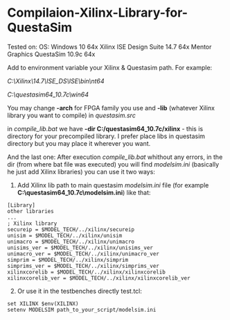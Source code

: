 # Compilaion-Xilinx-Library-for-QuestaSim
Tested on:
OS: Windows 10 64x
Xilinx ISE Design Suite 14.7 64x
Mentor Graphics QuestaSim 10.9c 64x

Add to environment variable your Xilinx & Questasim path. 
For example:

*C:\Xilinx\14.7\ISE_DS\ISE\bin\nt64*

*C:\questasim64_10.7c\win64*

You may change **-arch** for FPGA family you use and **-lib** (whatever Xilinx library you want to compile) in *questasim.src*

in *compile_lib.bat* we have **-dir C:/questasim64_10.7c/xilinx** - this is directory for your precompiled library. 
I prefer place libs in questasim directory but you may place it wherever you want.

And the last one:
After execution *compile_lib.bat* whithout any errors, 
in the dir (from where bat file was executed) you will find *modelsim.ini* (basically he just add Xilinx libraries)
you can use it two ways:
1. Add Xilinx lib path to main questasim *modelsim.ini* file (for example **C:\questasim64_10.7c\modelsim.ini**) like that:
```
[Library]
other libraries
...
; Xilinx library
secureip = $MODEL_TECH/../xilinx/secureip
unisim = $MODEL_TECH/../xilinx/unisim
unimacro = $MODEL_TECH/../xilinx/unimacro
unisims_ver = $MODEL_TECH/../xilinx/unisims_ver
unimacro_ver = $MODEL_TECH/../xilinx/unimacro_ver
simprim = $MODEL_TECH/../xilinx/simprim
simprims_ver = $MODEL_TECH/../xilinx/simprims_ver
xilinxcorelib = $MODEL_TECH/../xilinx/xilinxcorelib
xilinxcorelib_ver = $MODEL_TECH/../xilinx/xilinxcorelib_ver
```
2. Or use it in the testbenches directly
test.tcl:
```
set XILINX $env(XILINX)
setenv MODELSIM path_to_your_script/modelsim.ini
```

